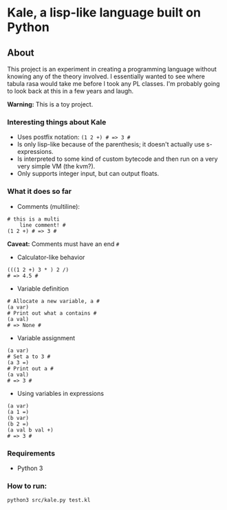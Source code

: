 # Kale, a lisp-like language built on Python

## About

This project is an experiment in creating a programming language without knowing any of the theory involved. I essentially wanted to see where tabula rasa would take me before I took any PL classes. I'm probably going to look back at this in a few years and laugh.

**Warning:** This is a toy project.

### Interesting things about Kale

- Uses postfix notation: ```(1 2 +) # => 3 #```
- Is only lisp-like because of the parenthesis; it doesn't actually use s-expressions.
- Is interpreted to some kind of custom bytecode and then run on a very very simple VM (the kvm?).
- Only supports integer input, but can output floats.

### What it does so far

- Comments (multiline):
```
# this is a multi
    line comment! #
(1 2 +) # => 3 #
```
**Caveat:** Comments must have an end ```#```

- Calculator-like behavior
```
(((1 2 +) 3 * ) 2 /)
# => 4.5 #
```

- Variable definition
```
# Allocate a new variable, a #
(a var)
# Print out what a contains #
(a val)
# => None #
```

- Variable assignment
```
(a var)
# Set a to 3 #
(a 3 =)
# Print out a #
(a val)
# => 3 #
```

- Using variables in expressions
```
(a var)
(a 1 =)
(b var)
(b 2 =)
(a val b val +)
# => 3 #
```

### Requirements

- Python 3

### How to run:

```python3 src/kale.py test.kl```
